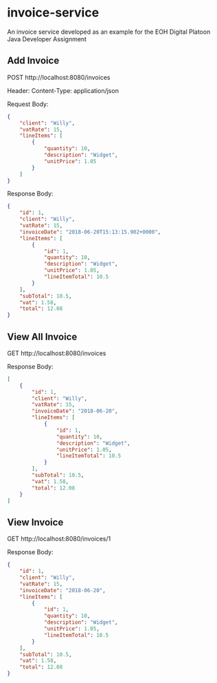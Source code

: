 # invoice-service
An invoice service developed as an example for the EOH Digital Platoon Java Developer Assignment

## Add Invoice
POST http://localhost:8080/invoices

Header: Content-Type: application/json

Request Body:
```JSON
{
	"client": "Willy",
	"vatRate": 15,
	"lineItems": [
		{
			"quantity": 10,
			"description": "Widget",
			"unitPrice": 1.05
		}
	]
}
```

Response Body:
```JSON
{
    "id": 1,
    "client": "Willy",
    "vatRate": 15,
    "invoiceDate": "2018-06-20T15:13:15.902+0000",
    "lineItems": [
        {
            "id": 1,
            "quantity": 10,
            "description": "Widget",
            "unitPrice": 1.05,
            "lineItemTotal": 10.5
        }
    ],
    "subTotal": 10.5,
    "vat": 1.58,
    "total": 12.08
}
```

## View All Invoice
GET http://localhost:8080/invoices

Response Body:
```JSON
[
    {
        "id": 1,
        "client": "Willy",
        "vatRate": 15,
        "invoiceDate": "2018-06-20",
        "lineItems": [
            {
                "id": 1,
                "quantity": 10,
                "description": "Widget",
                "unitPrice": 1.05,
                "lineItemTotal": 10.5
            }
        ],
        "subTotal": 10.5,
        "vat": 1.58,
        "total": 12.08
    }
]
```

## View Invoice
GET http://localhost:8080/invoices/1

Response Body:
```JSON
{
    "id": 1,
    "client": "Willy",
    "vatRate": 15,
    "invoiceDate": "2018-06-20",
    "lineItems": [
        {
            "id": 1,
            "quantity": 10,
            "description": "Widget",
            "unitPrice": 1.05,
            "lineItemTotal": 10.5
        }
    ],
    "subTotal": 10.5,
    "vat": 1.58,
    "total": 12.08
}
```
